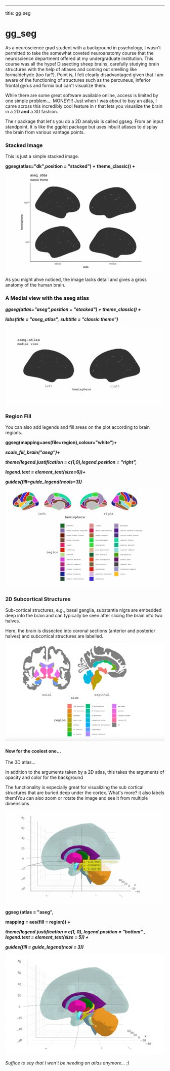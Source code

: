 ---
title: gg_seg

# **gg_seg**





  As a neuroscience grad student with a background in psychology, I wasn't permitted to take the somewhat coveted neuroanatomy course that the neuroscience department offered at my undergraduate institution. This course was all the hype! Dissecting sheep brains, carefully studying brain structures with the help of atlases and coming out smelling like formaldehyde (too far?). Point is, I felt clearly disadvantaged given that I am aware of the functioning of structures such as the percuneus, inferior frontal gyrus and fornix but can't visualize them. 
  
  
  While there are some great software available online, access is limited by one simple problem.... MONEY!!!
Just when I was about to buy an atlas, I came across this incredibly cool feature in r that lets you visualize the brain in a 2D **and** a 3D fashion. 

  The r package that let's you do a 2D analysis is called ggseg. From an input standpoint, it is like the ggplot package but uses inbuilt atlases to display the brain from various vantage points. 

### Stacked Image
This is just a simple stacked image. 





**ggseg(atlas="dk",position = "stacked") +**
  **theme_classic() +**
  
  
  
  
  
  
  
  
  
![screen reader text](stacked.png "caption")


























As you might ahve noticed, the image lacks detail and gives a gross anatomy of the human brain.










 
 
  

### A Medial view with the aseg atlas 











***ggseg(atlas="aseg",position = "stacked") + theme_classic() +***


***labs(title = "aseg_atlas",***
***subtitle = "classic theme")***













![screen reader text](medial.png "caption")    













### Region Fill

You can also add legends and fill areas on the plot according to brain regions.  


**ggseg(mapping=aes(file=region),colour="white")+**

  ***scale_fill_brain("aseg")+***
  
  ***theme(legend.justification = c(1,0),legend.position = "right",***
  
  ***legend.text = element_text(size=6))+***
        
  ***guides(fill=guide_legend(ncols=3))***
  
  
  
  
  
  
  
  
  
  
  
  
  
  
  
![screen reader text](white.png "caption")     


















    
### 2D Subcortical Structures    



Sub-cortical structures, e.g., basal ganglia, substantia nigra are embedded deep into the brain and can typically be seen after slicing the brain into two halves. 


Here, the brain is dissected into coronal sections (anterior and posterior halves) and subcortical structures are labelled. 








 ![screen reader text](subcortical.png "caption")    
 
 
 
 
 
 
 
 
 
 
 
 
 
 
 
 
 
  
  
 
 
 
 



#### Now for the coolest one...
 
 
 
 The 3D atlas...
 
 In addition to the arguments taken by a 2D atlas, this takes the arguments of opacity and color for the background 


The functionality is especially great for visualizing the sub cortical structures that are buried deep under the cortex. What's more? it also labels them!You can also zoom or rotate the image and see it from multiple dimensions









   
   
![screen reader text](rename.png "caption")    










    
    
    
    
    
    
    
    
**ggseg (atlas = "aseg",**


**mapping = aes(fill = region)) +**

***theme(legend.justification = c(1, 0), legend.position = "bottom" , legend.text = element_text(size = 5)) +***

  
 ***guides(fill = guide_legend(ncol = 3))***
 
 
 
 
 
 
 
 
 
 
  
![screen reader text](glass.png "caption")

















  
_Suffice to say that I won't be needing an atlas anymore... :)_ 
                                 



